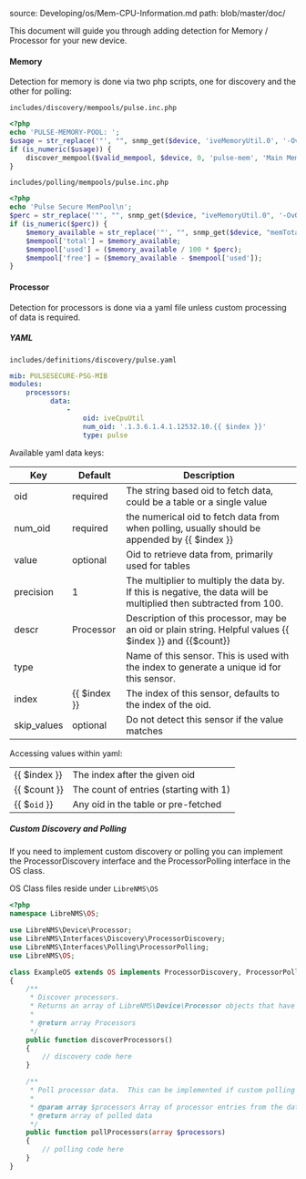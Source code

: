 source: Developing/os/Mem-CPU-Information.md
path: blob/master/doc/

This document will guide you through adding detection for Memory /
Processor for your new device.

#### Memory

Detection for memory is done via two php scripts, one for discovery
and the other for polling:

`includes/discovery/mempools/pulse.inc.php`

```php
<?php
echo 'PULSE-MEMORY-POOL: ';
$usage = str_replace('"', "", snmp_get($device, 'iveMemoryUtil.0', '-OvQ', 'PULSESECURE-PSG-MIB'));
if (is_numeric($usage)) {
    discover_mempool($valid_mempool, $device, 0, 'pulse-mem', 'Main Memory', '100', null, null);
}
```

`includes/polling/mempools/pulse.inc.php`

```php
<?php
echo 'Pulse Secure MemPool\n';
$perc = str_replace('"', "", snmp_get($device, "iveMemoryUtil.0", '-OvQ', 'PULSESECURE-PSG-MIB'));
if (is_numeric($perc)) {
    $memory_available = str_replace('"', "", snmp_get($device, "memTotalReal.0", '-OvQ', 'UCD-SNMP-MIB'));
    $mempool['total'] = $memory_available;
    $mempool['used'] = ($memory_available / 100 * $perc);
    $mempool['free'] = ($memory_available - $mempool['used']);
}
```

#### Processor

Detection for processors is done via a yaml file unless custom
processing of data is required.

##### YAML

`includes/definitions/discovery/pulse.yaml`

```yaml
mib: PULSESECURE-PSG-MIB
modules:
    processors:
          data:
              -
                  oid: iveCpuUtil
                  num_oid: '.1.3.6.1.4.1.12532.10.{{ $index }}'
                  type: pulse
```

Available yaml data keys:

Key | Default | Description
----- | --- | -----
oid | required | The string based oid to fetch data, could be a table or a single value
num_oid | required | the numerical oid to fetch data from when polling, usually should be appended by {{ $index }}
value | optional | Oid to retrieve data from, primarily used for tables
precision | 1 | The multiplier to multiply the data by. If this is negative, the data will be multiplied then subtracted from 100.
descr | Processor | Description of this processor, may be an oid or plain string.  Helpful values {{ $index }} and {{$count}}
type | <os name> | Name of this sensor. This is used with the index to generate a unique id for this sensor.
index | {{ $index }} | The index of this sensor, defaults to the index of the oid.
skip_values | optional | Do not detect this sensor if the value matches

Accessing values within yaml:

| | |
| --- | --- |
| {{ $index }} | The index after the given oid |
| {{ $count }} | The count of entries (starting with 1) |
| {{ $`oid` }} | Any oid in the table or pre-fetched |

##### Custom Discovery and Polling

If you need to implement custom discovery or polling you can implement
the ProcessorDiscovery interface and the ProcessorPolling interface in the OS class.

OS Class files reside under `LibreNMS\OS`

```php
<?php
namespace LibreNMS\OS;

use LibreNMS\Device\Processor;
use LibreNMS\Interfaces\Discovery\ProcessorDiscovery;
use LibreNMS\Interfaces\Polling\ProcessorPolling;
use LibreNMS\OS;

class ExampleOS extends OS implements ProcessorDiscovery, ProcessorPolling
{
    /**
     * Discover processors.
     * Returns an array of LibreNMS\Device\Processor objects that have been discovered
     *
     * @return array Processors
     */
    public function discoverProcessors()
    {
        // discovery code here
    }

    /**
     * Poll processor data.  This can be implemented if custom polling is needed.
     *
     * @param array $processors Array of processor entries from the database that need to be polled
     * @return array of polled data
     */
    public function pollProcessors(array $processors)
    {
        // polling code here
    }
}
```

